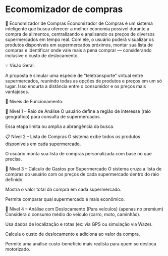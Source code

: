 # Ecomomizador de compras

🛒 Economizador de Compras
Economizador de Compras é um sistema inteligente que busca oferecer a melhor economia possível durante a compra de alimentos, centralizando e analisando os preços de diversos supermercados em tempo real. Com ele, o usuário poderá visualizar os produtos disponíveis em supermercados próximos, montar sua lista de compras e identificar onde vale mais a pena comprar — considerando inclusive o custo de deslocamento.

💡 Visão Geral:

A proposta é simular uma espécie de “teletransporte” virtual entre supermercados, reunindo todas as opções de produtos e preços em um só lugar. Isso encurta a distância entre o consumidor e os preços mais vantajosos.

🔄 Níveis de Funcionamento:

🧭 Nível 1 – Raio de Análise
O usuário define a região de interesse (raio geográfico) para consulta de supermercados.

Essa etapa limita ou amplia a abrangência da busca.

📋 Nível 2 – Lista de Compras
O sistema exibe todos os produtos disponíveis em cada supermercado.

O usuário monta sua lista de compras personalizada com base no que precisa.

🧮 Nível 3 – Cálculo de Gastos por Supermercado
O sistema cruza a lista de compras do usuário com os preços de cada supermercado dentro do raio definido.

Mostra o valor total da compra em cada supermercado.

Permite comparar qual supermercado é mais econômico.

🚗 Nível 4 – Análise com Deslocamento (Para veículos) (apenas no premium)
Considera o consumo médio do veículo (carro, moto, caminhão).

Usa dados de localização e rotas (ex: via GPS ou simulação via Waze).

Calcula o custo de deslocamento e adiciona ao valor da compra.

Permite uma análise custo-benefício mais realista para quem se desloca motorizado.

